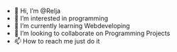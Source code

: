 - 👋 Hi, I’m @Relja
- 👀 I’m interested in programming
- 🌱 I’m currently learning Webdeveloping
- 💞️ I’m looking to collaborate on Programming Projects
- 📫 How to reach me just do it

<!---
M1llenn1um/M1llenn1um is a ✨ special ✨ repository because its `README.md` (this file) appears on your GitHub profile.
You can click the Preview link to take a look at your changes.
--->
